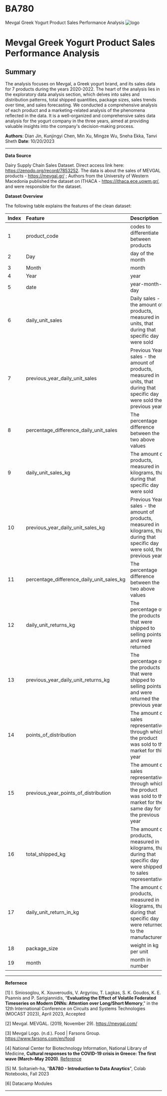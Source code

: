 # BA780
Mevgal Greek Yogurt Product Sales Performance Analysis
![logo](https://github.com/dianjin0407/Fall-2023-Coding/assets/144171842/f0a255f5-8acd-4c2a-99f6-16e93ff32492)

# Mevgal Greek Yogurt Product Sales Performance Analysis

## Summary

The analysis focuses on Mevgal, a Greek yogurt brand, and its sales data for 7 products during the years 2020-2022. The heart of the analysis lies in the exploratory data analysis section, which delves into sales and distribution patterns, total shipped quantities, package sizes, sales trends over time, and sales forecasting. We conducted a comprehensive analysis of each product and a marketing-related analysis of the phenomena reflected in the data. It is a well-organized and comprehensive sales data analysis for the yogurt company in the three years, aimed at providing valuable insights into the company's decision-making process.


**Authors**: Dian Jin, Kunjingyi Chen, Min Xu, Mingze Wu, Sneha Ekka, Tanvi Sheth
**Date**: 10/20/2023


---

**Data Source**

Dairy Supply Chain Sales Dataset. Direct access link here: https://zenodo.org/record/7853252. The data is about the sales of MEVGAL products - https://mevgal.gr/ ; Authors from the University of Western Macedonia published the dataset on ITHACA - https://ithaca.ece.uowm.gr/, and were responsible for the dataset.

**Dataset Overview**

The following table explains the features of the clean dataset:

|Index| Feature           | Description | Unit |
|:----------------| :---------------- | :--------| :----: |
|1| product_code      | codes to differentiate between products    | / |
|2| Day               |  day of the month   | / |
|3| Month             |  month   | / |
|4| Year              |  year    | / |
|5| date             |  year-month-day   | / |
| 6| daily_unit_sales |  Daily sales - the amount of products, measured in units, that during that specific day were sold   | units |
| 7| previous_year_daily_unit_sales |  Previous Year's sales - the amount of products, measured in units, that during that specific day were sold the previous year  | units |
| 8| percentage_difference_daily_unit_sales |  The percentage difference between the two above values  | % |
| 9| daily_unit_sales_kg |  The amount of products, measured in kilograms, that during that specific day were sold  | kg |
| 10| previous_year_daily_unit_sales_kg | Previous Year's sales - the amount of products, measured in kilograms, that during that specific day were sold, the previous year | kg |
| 11|  percentage_difference_daily_unit_sales_kg | The percentage difference between the two above values | % |
| 12|  daily_unit_returns_kg | The percentage of the products that were shipped to selling points and were returned | %|
| 13| previous_year_daily_unit_returns_kg | The percentage of the products that were shipped to selling points and were returned the previous year | % |
| 14| points_of_distribution | The amount of sales representatives through which the product was sold to the market for this year | / |
| 15| previous_year_points_of_distribution | The amount of sales representatives through which the product was sold to the market for the same day for the previous year | / |
| 16| total_shipped_kg | The amount of products, measured in kilograms, that during that specific day were shipped to sales representatives | kg |
| 17| daily_unit_return_in_kg | The amount of products, measured in kilograms, that during that specific day were returned to the manufacturer | kg |
| 18| package_size | weight in kg per unit | kg |
| 19| month | month in number | / |

---
**Refernece**

[1] I. Siniosoglou, K. Xouveroudis, V. Argyriou, T. Lagkas, S. K. Goudos, K. E. Psannis and P. Sarigiannidis,  "**Evaluating the Effect of Volatile Federated Timeseries on Modern DNNs: Attention over Long/Short  Memory**," in the 12th International Conference on Circuits and Systems Technologies (MOCAST  2023), April 2023, Accepted

[2] Mevgal. MEVGAL. (2019, November 29). https://mevgal.com/

[3] Mevgal Logo. (n.d.). Food | Farsons Group. https://www.farsons.com/en/food

[4] National Center for Biotechnology Information, National Library of Medicine, **Cultural responses to the COVID-19 crisis in Greece: The first wave (March–May 2020)**. [Reference](https://www.ncbi.nlm.nih.gov/pmc/articles/PMC9845843/#:~:text=After%20September%20the%20situation%20worsened,7%2C000%20deaths%20in%20March%202021)

[5] M. Soltanieh-ha, "**BA780 - Introduction to Data Anaytics**", Colab Notebooks, Fall 2023

[6] Datacamp Modules

---
